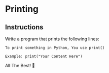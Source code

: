 # Printing

## Instructions

Write a program that prints the following lines:

`To print something in Python, You use print()`

`Example: print("Your Content Here")`

All The Best! 🤜
